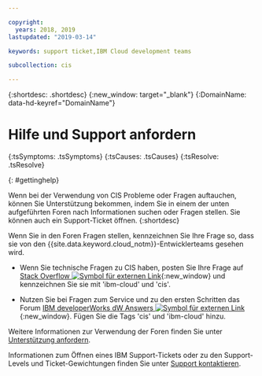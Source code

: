 ```yaml
---

copyright:
  years: 2018, 2019
lastupdated: "2019-03-14"

keywords: support ticket,IBM Cloud development teams

subcollection: cis

---
```


{:shortdesc: .shortdesc}
{:new_window: target="_blank"}
{:DomainName: data-hd-keyref="DomainName"}

# Hilfe und Support anfordern

<!-- Common attributes used in the template are defined as follows: -->
{:tsSymptoms: .tsSymptoms}
{:tsCauses: .tsCauses}
{:tsResolve: .tsResolve}


<!-- # {{site.data.keyword.blockstorageshort}} troubleshooting
{: #ts} -->
<!-- Provide an appropriate ID above -->

<!-- IN PROGRESS - AUDIENCE BLUE, STAGING ONLY -->


<!-- This is the template for troubleshooting topics.  -->


{: #gettinghelp}

Wenn bei der Verwendung von CIS Probleme oder Fragen auftauchen, können Sie Unterstützung bekommen, indem Sie in einem der unten aufgeführten Foren nach Informationen suchen oder Fragen stellen. Sie können auch ein Support-Ticket öffnen.
{:shortdesc}

Wenn Sie in den Foren Fragen stellen, kennzeichnen Sie Ihre Frage so, dass sie von den {{site.data.keyword.cloud_notm}}-Entwicklerteams gesehen wird.

* Wenn Sie technische Fragen zu CIS haben, posten Sie Ihre Frage auf [Stack Overflow ![Symbol für externen Link](../../icons/launch-glyph.svg "Symbol für externen Link")](https://stackoverflow.com/search?q=cis+ibm-cloud){:new_window} und kennzeichnen Sie sie mit 'ibm-cloud' und 'cis'.
<!--Insert the appropriate dW Answers tag for your service for <service_keyword> in URL below:  -->
* Nutzen Sie bei Fragen zum Service und zu den ersten Schritten das Forum [IBM developerWorks dW Answers ![Symbol für externen Link](../../icons/launch-glyph.svg "Symbol für externen Link")](https://developer.ibm.com/answers/topics/cis.html?smartspace=ibm-cloud){:new_window}. Fügen Sie die Tags 'cis' und 'ibm-cloud' hinzu.

Weitere Informationen zur Verwendung der Foren finden Sie unter [Unterstützung anfordern](/docs/get-support?topic=get-support-getting-customer-support).

Informationen zum Öffnen eines IBM Support-Tickets oder zu den Support-Levels und Ticket-Gewichtungen finden Sie unter [Support kontaktieren](/docs/get-support?topic=get-support-getting-customer-support).
